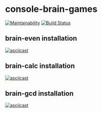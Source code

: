 # console-brain-games

[![Maintainability](https://api.codeclimate.com/v1/badges/07daf8905b8d5673d428/maintainability)](https://codeclimate.com/github/olgaisaeva/project-lvl1-s450/maintainability)
[![Build Status](https://travis-ci.org/olgaisaeva/project-lvl1-s450.svg?branch=master)](https://travis-ci.org/olgaisaeva/project-lvl1-s450)

## brain-even installation

[![asciicast](https://asciinema.org/a/oHATQkLVYtYGHqt1mEGvACfJ1.svg)](https://asciinema.org/a/oHATQkLVYtYGHqt1mEGvACfJ1)

## brain-calc installation

[![asciicast](https://asciinema.org/a/0NYRBZqSiwdM3iZV3Ov9tud50.svg)](https://asciinema.org/a/0NYRBZqSiwdM3iZV3Ov9tud50)

## brain-gcd installation

[![asciicast](https://asciinema.org/a/IBekaheEv7HW5xvxwDwL4rF9W.svg)](https://asciinema.org/a/IBekaheEv7HW5xvxwDwL4rF9W)
